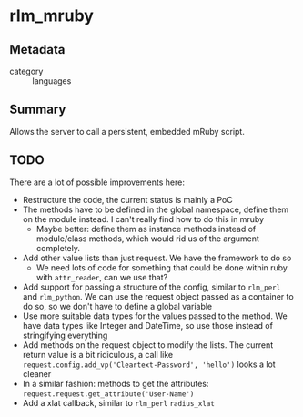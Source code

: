 # rlm_mruby
## Metadata
<dl>
  <dt>category</dt><dd>languages</dd>
</dl>

## Summary
Allows the server to call a persistent, embedded mRuby script.

## TODO
There are a lot of possible improvements here:

* Restructure the code, the current status is mainly a PoC
* The methods have to be defined in the global namespace, define them on the module instead. I can't really find how to do this in mruby
  * Maybe better: define them as instance methods instead of module/class methods, which would rid us of the argument completely.
* Add other value lists than just request. We have the framework to do so
  * We need lots of code for something that could be done within ruby with `attr_reader`, can we use that?
* Add support for passing a structure of the config, similar to `rlm_perl` and `rlm_python`. We can use the request object passed as a container to do so, so we don't have to define a global variable
* Use more suitable data types for the values passed to the method. We have data types like Integer and DateTime, so use those instead of stringifying everything
* Add methods on the request object to modify the lists. The current return value is a bit ridiculous, a call like `request.config.add_vp('Cleartext-Password', 'hello')` looks a lot cleaner
* In a similar fashion: methods to get the attributes: `request.request.get_attribute('User-Name')`
* Add a xlat callback, similar to `rlm_perl` `radius_xlat`
